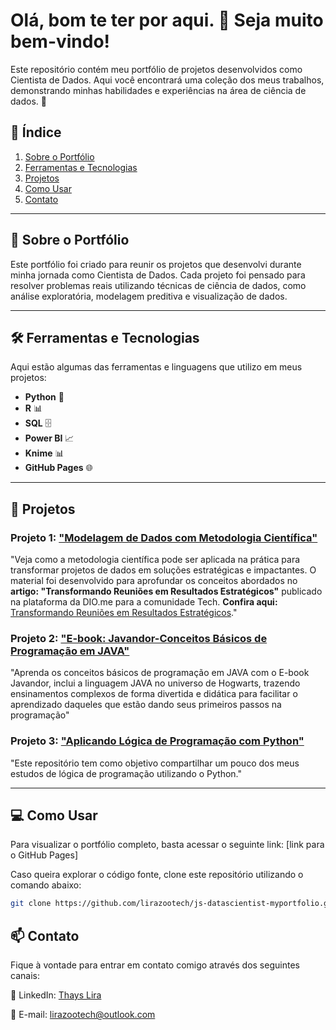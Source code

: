 # Olá, bom te ter por aqui. 👋 Seja muito bem-vindo!

Este repositório contém meu portfólio de projetos desenvolvidos como Cientista de Dados. Aqui você encontrará uma coleção dos meus trabalhos, demonstrando minhas habilidades e experiências na área de ciência de dados. 🚀

## 📑 Índice

1. [Sobre o Portfólio](#sobre-o-portfólio)
2. [Ferramentas e Tecnologias](#ferramentas-e-tecnologias)
3. [Projetos](#projetos)
4. [Como Usar](#como-usar)
5. [Contato](#contato)

---

## 📌 Sobre o Portfólio

Este portfólio foi criado para reunir os projetos que desenvolvi durante minha jornada como Cientista de Dados. Cada projeto foi pensado para resolver problemas reais utilizando técnicas de ciência de dados, como análise exploratória, modelagem preditiva e visualização de dados.

---

## 🛠️ Ferramentas e Tecnologias

Aqui estão algumas das ferramentas e linguagens que utilizo em meus projetos:

- **Python** 🐍
- **R** 📊
- **SQL** 🗄️
- **Power BI** 📈
- **Knime** 📊
- **GitHub Pages** 🌐

---

## 🌟 Projetos

### Projeto 1: ["Modelagem de Dados com Metodologia Científica"](https://thayss-organization.gitbook.io/modelagem-de-dados-com-metodologia-cientifica)
"Veja como a metodologia científica pode ser aplicada na prática para transformar projetos de dados em soluções estratégicas e impactantes. O material foi desenvolvido para aprofundar os conceitos abordados no **artigo: "Transformando Reuniões em Resultados Estratégicos"** publicado na plataforma da DIO.me para a comunidade Tech. **Confira aqui:** [Transformando Reuniões em Resultados Estratégicos](https://web.dio.me/articles/transformando-reunioes-em-resultados-estrategicos-cd481c8a06af?back=/articles)."

### Projeto 2: ["E-book: Javandor-Conceitos Básicos de Programação em JAVA"](https://thayss-organization.gitbook.io/javandor)
"Aprenda os conceitos básicos de programação em JAVA com o E-book Javandor, inclui a linguagem JAVA no universo de Hogwarts, trazendo ensinamentos complexos de forma divertida e didática para facilitar o aprendizado daqueles que estão dando seus primeiros passos na programação"

### Projeto 3: ["Aplicando Lógica de Programação com Python"](https://github.com/lirazootech/aplicando-logica-com-python)
"Este repositório tem como objetivo compartilhar um pouco dos meus estudos de lógica de programação utilizando o Python."

---

## 💻 Como Usar

Para visualizar o portfólio completo, basta acessar o seguinte link: [link para o GitHub Pages]

Caso queira explorar o código fonte, clone este repositório utilizando o comando abaixo:

```bash
git clone https://github.com/lirazootech/js-datascientist-myportfolio.git

```

## 📫 Contato

Fique à vontade para entrar em contato comigo através dos seguintes canais:

🔗 LinkedIn: [Thays Lira](https://linkedin.com/in/lirazootech)

📧 E-mail: lirazootech@outlook.com
